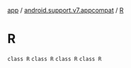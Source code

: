 [app](../../index.md) / [android.support.v7.appcompat](../index.md) / [R](.)

# R

`class R`
`class R`
`class R`
`class R`